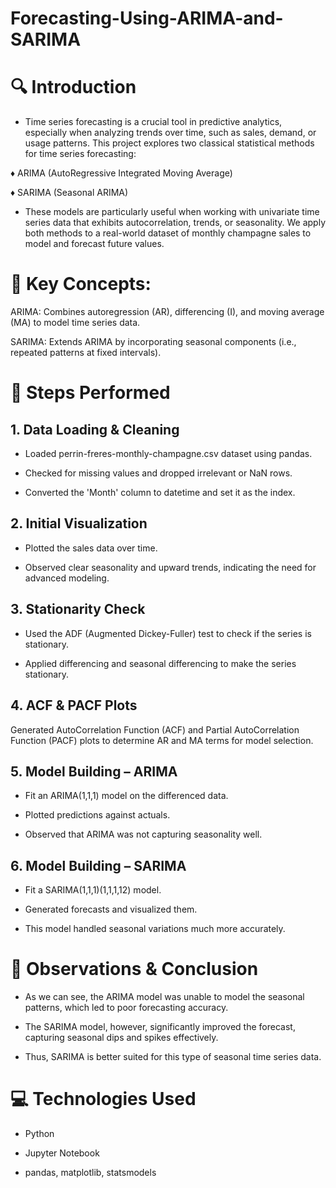 # Forecasting-Using-ARIMA-and-SARIMA

# 🔍 Introduction

- Time series forecasting is a crucial tool in predictive analytics, especially when analyzing trends over time, such as sales, demand, or usage patterns. This project explores two classical statistical methods for time series forecasting:

♦️ ARIMA (AutoRegressive Integrated Moving Average)

♦️ SARIMA (Seasonal ARIMA)

- These models are particularly useful when working with univariate time series data that exhibits autocorrelation, trends, or seasonality. We apply both methods to a real-world dataset of monthly champagne sales to model and forecast future values.

# 🧠 Key Concepts:
ARIMA: Combines autoregression (AR), differencing (I), and moving average (MA) to model time series data.

SARIMA: Extends ARIMA by incorporating seasonal components (i.e., repeated patterns at fixed intervals).

# 🧪 Steps Performed

## 1. Data Loading & Cleaning
- Loaded perrin-freres-monthly-champagne.csv dataset using pandas.

- Checked for missing values and dropped irrelevant or NaN rows.

- Converted the 'Month' column to datetime and set it as the index.

## 2. Initial Visualization

- Plotted the sales data over time.

- Observed clear seasonality and upward trends, indicating the need for advanced modeling.

## 3. Stationarity Check

- Used the ADF (Augmented Dickey-Fuller) test to check if the series is stationary.

- Applied differencing and seasonal differencing to make the series stationary.

## 4. ACF & PACF Plots

Generated AutoCorrelation Function (ACF) and Partial AutoCorrelation Function (PACF) plots to determine AR and MA terms for model selection.

## 5. Model Building – ARIMA

- Fit an ARIMA(1,1,1) model on the differenced data.

- Plotted predictions against actuals.

- Observed that ARIMA was not capturing seasonality well.

## 6. Model Building – SARIMA

- Fit a SARIMA(1,1,1)(1,1,1,12) model.

- Generated forecasts and visualized them.

- This model handled seasonal variations much more accurately.

# 📌 Observations & Conclusion

- As we can see, the ARIMA model was unable to model the seasonal patterns, which led to poor forecasting accuracy.

- The SARIMA model, however, significantly improved the forecast, capturing seasonal dips and spikes effectively.

- Thus, SARIMA is better suited for this type of seasonal time series data.

# 💻 Technologies Used

- Python

- Jupyter Notebook

- pandas, matplotlib, statsmodels
